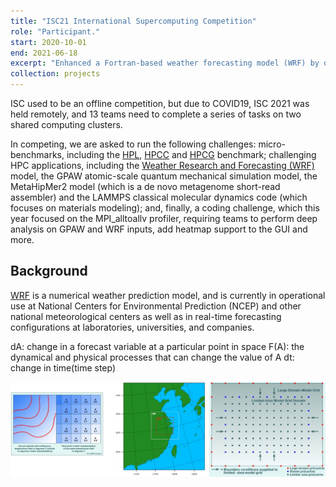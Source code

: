 ```yaml
---
title: "ISC21 International Supercomputing Competition"
role: "Participant."
start: 2020-10-01
end: 2021-06-18
excerpt: "Enhanced a Fortran-based weather forecasting model (WRF) by optimizing compilation flags and parallelization strategies. Ranked <b>1st</b> on the WRF application and <b>6th</b> overall among 13 finalist teams in the competition.<br/><img src='/images/projects/ISC-WRF-overview.png' width='400' />"
collection: projects
---
```


ISC used to be an offline competition, but due to COVID19, ISC 2021 was held remotely, and 13 teams need to complete a series of tasks on two shared computing clusters. 

In competing, we are asked to run the following challenges: micro-benchmarks, including the [HPL](https://www.netlib.org/benchmark/hpl/), [HPCC](https://github.com/icl-utk-edu/hpcc) and [HPCG](https://github.com/hpcg-benchmark/hpcg) benchmark; challenging HPC applications, including the [Weather Research and Forecasting (WRF)](https://www.mmm.ucar.edu/models/wrf) model, the GPAW atomic-scale quantum mechanical simulation model, the MetaHipMer2 model (which is a de novo metagenome short-read assembler) and the LAMMPS classical molecular dynamics code (which focuses on materials modeling); and, finally, a coding challenge, which this year focused on the MPI_alltoallv profiler, requiring teams to perform deep analysis on GPAW and WRF inputs, add heatmap support to the GUI and more.


Background
------

[WRF](https://www.mmm.ucar.edu/models/wrf) is a numerical weather prediction model, and is currently in operational use at National Centers for Environmental Prediction (NCEP) and other national meteorological centers as well as in real-time forecasting configurations at laboratories, universities, and companies.

dA: change in a forecast variable at a particular point in space
F(A): the dynamical and physical processes that can change the value of A
dt: change in time(time step)


![](/images/projects/ISC-WRF-background.png)